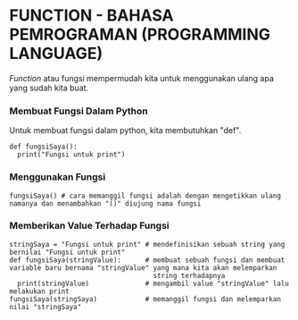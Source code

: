 # FUNCTION - BAHASA PEMROGRAMAN (PROGRAMMING LANGUAGE)
*Function* atau fungsi mempermudah kita untuk menggunakan ulang apa yang sudah kita buat.
### **Membuat Fungsi Dalam Python**
Untuk membuat fungsi dalam python, kita membutuhkan "def".
```
def fungsiSaya():
  print("Fungsi untuk print")
```
### **Menggunakan Fungsi**
```
fungsiSaya() # cara memanggil fungsi adalah dengan mengetikkan ulang namanya dan menambahkan "()" diujung nama fungsi
```
### **Memberikan Value Terhadap Fungsi**
```
stringSaya = "Fungsi untuk print" # mendefinisikan sebuah string yang bernilai "Fungsi untuk print"
def fungsiSaya(stringValue):      # membuat sebuah fungsi dan membuat variable baru bernama "stringValue" yang mana kita akan melemparkan
                                    string terhadapnya
  print(stringValue)              # mengambil value "stringValue" lalu melakukan print 
fungsiSaya(stringSaya)            # memanggil fungsi dan melemparkan nilai "stringSaya"
```
